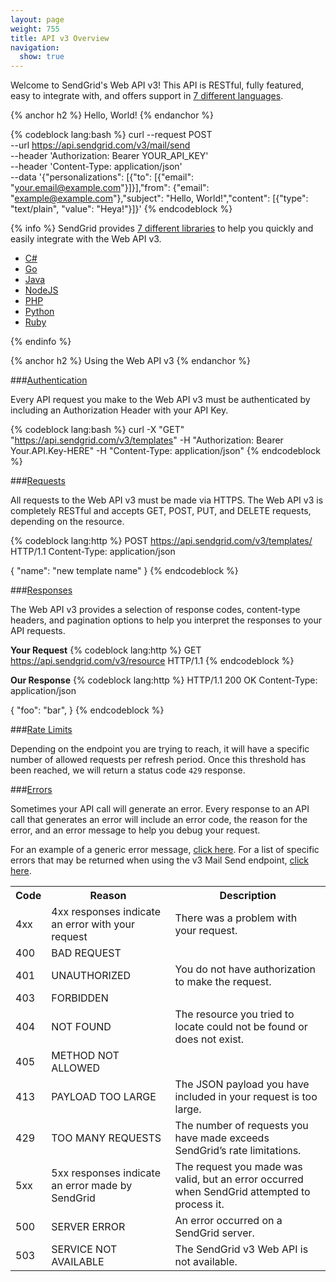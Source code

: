 ```yaml
---
layout: page
weight: 755
title: API v3 Overview
navigation:
  show: true
---
```


Welcome to SendGrid's Web API v3! This API is RESTful, fully featured, easy to integrate with, and offers support in [7 different languages]({{root_url}}/Integrate/libraries.html).

{% anchor h2 %}
Hello, World!
{% endanchor %}

{% codeblock lang:bash %}
curl --request POST \
  --url https://api.sendgrid.com/v3/mail/send \
  --header 'Authorization: Bearer YOUR_API_KEY' \
  --header 'Content-Type: application/json' \
  --data '{"personalizations": [{"to": [{"email": "your.email@example.com"}]}],"from": {"email": "example@example.com"},"subject": "Hello, World!","content": [{"type": "text/plain", "value": "Heya!"}]}'
{% endcodeblock %}

{% info %}
SendGrid provides [7 different libraries]({{root_url}}/Integrate/libraries.html) to help you quickly and easily integrate with the Web API v3.

* [C#](https://github.com/sendgrid/sendgrid-csharp)
* [Go](https://github.com/sendgrid/sendgrid-go)
* [Java](https://github.com/sendgrid/sendgrid-java)
* [NodeJS](https://github.com/sendgrid/sendgrid-nodejs)
* [PHP](https://github.com/sendgrid/sendgrid-php)
* [Python](https://github.com/sendgrid/sendgrid-python)
* [Ruby](https://github.com/sendgrid/sendgrid-ruby)

{% endinfo %}

{% anchor h2 %}
Using the Web API v3
{% endanchor %}

###[Authentication]({{root_url}}/API_Reference/Web_API_v3/How_To_Use_The_Web_API_v3/authentication.html)

Every API request you make to the Web API v3 must be authenticated by including an Authorization Header with your API Key.

{% codeblock lang:bash %} curl -X "GET" "https://api.sendgrid.com/v3/templates" -H "Authorization: Bearer Your.API.Key-HERE" -H "Content-Type: application/json" {% endcodeblock %}

###[Requests]({{root_url}}/API_Reference/Web_API_v3/How_To_Use_The_Web_API_v3/requests.html)

All requests to the Web API v3 must be made via HTTPS. The Web API v3 is completely RESTful and accepts GET, POST, PUT, and DELETE requests, depending on the resource.

{% codeblock lang:http %}
POST https://api.sendgrid.com/v3/templates/ HTTP/1.1
Content-Type: application/json

{
  "name": "new template name"
}
{% endcodeblock %}

###[Responses]({{root_url}}/API_Reference/Web_API_v3/How_To_Use_The_Web_API_v3/responses.html)

The Web API v3 provides a selection of response codes, content-type headers, and pagination options to help you interpret the responses to your API requests.

**Your Request**
{% codeblock lang:http %}
GET https://api.sendgrid.com/v3/resource HTTP/1.1
{% endcodeblock %}

**Our Response**
{% codeblock lang:http %}
HTTP/1.1 200 OK
Content-Type: application/json

{
    "foo": "bar",
}
{% endcodeblock %}


###[Rate Limits]({{root_url}}/API_Reference/Web_API_v3/How_To_Use_The_Web_API_v3/rate_limits.html)


Depending on the endpoint you are trying to reach, it will have a
specific number of allowed requests per refresh period. Once this
threshold has been reached, we will return a status code `429` response.

###[Errors]({{root_url}}/API_Reference/Web_API_v3/How_To_Use_The_Web_API_v3/errors.html)

Sometimes your API call will generate an error. Every response to an API call that generates an error will include an error code, the reason for the error, and an error message to help you debug your request.

For an example of a generic error message, [click here]({{root_url}}/API_Reference/Web_API_v3/How_To_Use_The_Web_API_v3/errors.html). For a list of specific errors that may be returned when using the v3 Mail Send endpoint, [click here]({{root_url}}/API_Reference/Web_API_v3/Mail/errors.html).


<table class="table">
  <tr>
    <th>Code</th>
    <th>Reason</th>
    <th>Description</th>
  </tr>
  <tr>
    <td>4xx</td>
    <td>4xx responses indicate an error with your request</td>
    <td>There was a problem with your request.</td>
  </tr>
  <tr>
    <td>400</td>
    <td>BAD REQUEST</td>
    <td></td>
  </tr>
  <tr>
    <td>401</td>
    <td>UNAUTHORIZED</td>
    <td>You do not have authorization to make the request.</td>
  </tr>
  <tr>
    <td>403</td>
    <td>FORBIDDEN</td>
    <td></td>
  </tr>
  <tr>
    <td>404</td>
    <td>NOT FOUND</td>
    <td>The resource you tried to locate could not be found or does not exist.</td>
  </tr>
  <tr>
    <td>405</td>
    <td>METHOD NOT ALLOWED</td>
    <td></td>
  </tr>
  <tr>
    <td>413</td>
    <td>PAYLOAD TOO LARGE</td>
    <td>The JSON payload you have included in your request is too large.</td>
  </tr>
  <tr>
    <td>429</td>
    <td>TOO MANY REQUESTS</td>
    <td>The number of requests you have made exceeds SendGrid’s rate limitations.</td>
  </tr>
  <tr>
    <td>5xx</td>
    <td>5xx responses indicate an error made by SendGrid</td>
    <td>The request you made was valid, but an error occurred when SendGrid attempted to process it.</td>
  </tr>
  <tr>
    <td>500</td>
    <td>SERVER ERROR</td>
    <td>An error occurred on a SendGrid server.</td>
  </tr>
  <tr>
    <td>503</td>
    <td>SERVICE NOT AVAILABLE</td>
    <td>The SendGrid v3 Web API is not available.</td>
  </tr>
</table>
